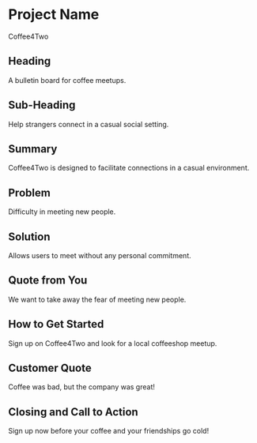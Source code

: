 # Project Name #
Coffee4Two

## Heading ##
A bulletin board for coffee meetups.

## Sub-Heading ##
Help strangers connect in a casual social setting.

## Summary ##
Coffee4Two is designed to facilitate connections in a casual environment.

## Problem ##
Difficulty in meeting new people.

## Solution ##
Allows users to meet without any personal commitment.

## Quote from You ##
We want to take away the fear of meeting new people.

## How to Get Started ##
Sign up on Coffee4Two and look for a local coffeeshop meetup.

## Customer Quote ##
Coffee was bad, but the company was great!

## Closing and Call to Action ##
Sign up now before your coffee and your friendships go cold!
